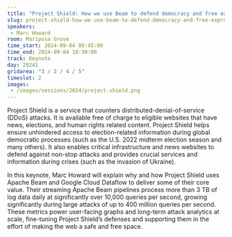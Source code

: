 ```yaml
---
title: "Project Shield: How we use Beam to defend democracy and free expression, and how we got started!"
slug: project-shield-how-we-use-beam-to-defend-democracy-and-free-expression-and-how-we-got-started
speakers:
 - Marc Howard
room: Mariposa Grove
time_start: 2024-09-04 09:45:00
time_end: 2024-09-04 10:30:00
track: Keynote
day: 20241
gridarea: "3 / 2 / 4 / 5"
timeslot: 2
images:
 - /images/sessions/2024/project-shield.png 
---
```


Project Shield is a service that counters distributed-denial-of-service (DDoS) attacks. It is available free of charge to eligible websites that have news, elections, and human rights related content. Project Shield helps ensure unhindered access to election-related information during global democratic processes (such as the U.S. 2022 midterm election season and many others). It also enables critical infrastructure and news websites to defend against non-stop attacks and provides crucial services and information during crises (such as the invasion of Ukraine).

In this keynote, Marc Howard will explain why and how Project Shield uses Apache Beam and Google Cloud Dataflow to deliver some of their core value. Their streaming Apache Beam pipelines process more than 3 TB of log data daily at significantly over 10,000 queries per second, growing significantly during large attacks of up to 400 million queries per second. These metrics power user-facing graphs and long-term attack analytics at scale, fine-tuning Project Shield’s defenses and supporting them in the effort of making the web a safe and free space.